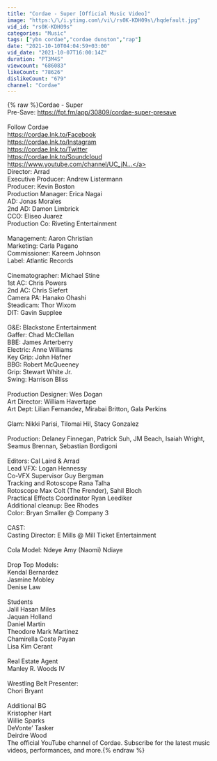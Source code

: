 ```yaml
---
title: "Cordae - Super [Official Music Video]"
image: "https:\/\/i.ytimg.com\/vi\/rs0K-KDH09s\/hqdefault.jpg"
vid_id: "rs0K-KDH09s"
categories: "Music"
tags: ["ybn cordae","cordae dunston","rap"]
date: "2021-10-10T04:04:59+03:00"
vid_date: "2021-10-07T16:00:14Z"
duration: "PT3M4S"
viewcount: "686083"
likeCount: "78626"
dislikeCount: "679"
channel: "Cordae"
---
```

{% raw %}Cordae - Super <br />Pre-Save: <a rel="nofollow" target="blank" href="https://fpt.fm/app/30809/cordae-super-presave">https://fpt.fm/app/30809/cordae-super-presave</a><br /><br />Follow Cordae<br /><a rel="nofollow" target="blank" href="https://cordae.lnk.to/Facebook">https://cordae.lnk.to/Facebook</a><br /><a rel="nofollow" target="blank" href="https://cordae.lnk.to/Instagram">https://cordae.lnk.to/Instagram</a><br /><a rel="nofollow" target="blank" href="https://cordae.lnk.to/Twitter">https://cordae.lnk.to/Twitter</a><br /><a rel="nofollow" target="blank" href="https://cordae.lnk.to/Soundcloud">https://cordae.lnk.to/Soundcloud</a><br /><a rel="nofollow" target="blank" href="https://www.youtube.com/channel/UC_jN...">https://www.youtube.com/channel/UC_jN...</a><br />Director: Arrad<br />Executive Producer: Andrew Listermann<br />Producer: Kevin Boston<br />Production Manager: Erica Nagai<br />AD: Jonas Morales <br />2nd AD: Damon Limbrick<br />CCO: Eliseo Juarez <br />Production Co: Riveting Entertainment<br /><br />Management: Aaron Christian<br />Marketing: Carla Pagano<br />Commissioner: Kareem Johnson<br />Label: Atlantic Records<br /><br />Cinematographer: Michael Stine<br />1st AC: Chris Powers<br />2nd AC: Chris Siefert<br />Camera PA: Hanako Ohashi<br />Steadicam: Thor Wixom<br />DIT: Gavin Supplee <br /><br />G&amp;E: Blackstone Entertainment <br />Gaffer: Chad McClellan <br />BBE: James Arterberry <br />Electric: Anne Williams <br />Key Grip: John Hafner <br />BBG: Robert McQueeney <br />Grip: Stewart White Jr. <br />Swing: Harrison Bliss<br /><br />Production Designer: Wes Dogan<br />Art Director: William Havertape<br />Art Dept: Lilian Fernandez, Mirabai Britton, Gala Perkins <br /><br />Glam: Nikki Parisi, Tilomai Hil, Stacy Gonzalez <br /><br />Production: Delaney Finnegan, Patrick Suh, JM Beach, Isaiah Wright, Seamus Brennan, Sebastian Bordigoni <br /><br />Editors: Cal Laird &amp; Arrad<br />Lead VFX: Logan Hennessy<br />Co-VFX Supervisor Guy Bergman<br />Tracking and Rotoscope Rana Talha<br />Rotoscope Max Colt (The Frender), Sahil Bloch<br />Practical Effects Coordinator Ryan Leediker<br />Additional cleanup: Bee Rhodes<br />Color: Bryan Smaller @ Company 3<br /><br />CAST:<br />Casting Director: E Mills @ Mill Ticket Entertainment<br /><br />Cola Model: Ndeye Amy (Naomi) Ndiaye<br /><br />Drop Top Models: <br />Kendal Bernardez<br />Jasmine Mobley<br />Denise Law<br /><br />Students <br />Jalil Hasan Miles<br />Jaquan Holland<br />Daniel Martin<br />Theodore Mark Martinez<br />Chamirella Coste Payan<br />Lisa Kim Cerant<br /><br />Real Estate Agent <br />Manley R. Woods IV <br /><br />Wrestling Belt Presenter:<br />Chori Bryant<br /><br />Additional BG<br />Kristopher Hart <br />Willie Sparks <br />DeVonte’ Tasker<br />Deirdre Wood<br />The official YouTube channel of Cordae. Subscribe for the latest music videos, performances, and more.{% endraw %}
